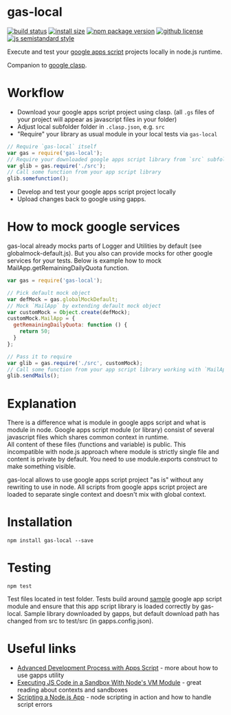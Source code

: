 # gas-local

[![build status](https://badgen.net/travis/mzagorny/gas-local/master)](https://travis-ci.com/mzagorny/gas-local) [![install size](https://badgen.net/packagephobia/install/gas-local)](https://packagephobia.now.sh/result?p=gas-local) [![npm package version](https://badgen.net/npm/v/gas-local)](https://npm.im/gas-local) [![github license](https://badgen.net/github/license/mzagorny/gas-local)](https://github.com/mzagorny/gas-local/blob/master/LICENSE) [![js semistandard style](https://badgen.net/badge/code%20style/semistandard/pink)](https://github.com/Flet/semistandard)

Execute and test your [google apps script](https://developers.google.com/apps-script/) projects locally in node.js runtime.

Companion to [google clasp](https://developers.google.com/apps-script/guides/clasp).

# Workflow

- Download your google apps script project using clasp.
  (all `.gs` files of your project will appear as javascript files in your folder)
- Adjust local subfolder folder in `.clasp.json`, e.g. `src`
- "Require" your library as usual module in your local tests via `gas-local`

```javascript
// Require `gas-local` itself
var gas = require('gas-local');
// Require your downloaded google apps script library from `src` subfolder as normal module
var glib = gas.require('./src');
// Call some function from your app script library
glib.somefunction();
```

- Develop and test your google apps script project locally
- Upload changes back to google using gapps.

# How to mock google services

gas-local already mocks parts of Logger and Utilities by default (see globalmock-default.js).
But you also can provide mocks for other google services for your tests.
Below is example how to mock MailApp.getRemainingDailyQuota function.

```javascript
var gas = require('gas-local');

// Pick default mock object
var defMock = gas.globalMockDefault;
// Mock `MailApp` by extending default mock object
var customMock = Object.create(defMock);
customMock.MailApp = {
  getRemainingDailyQuota: function () {
    return 50;
  }
};

// Pass it to require
var glib = gas.require('./src', customMock);
// Call some function from your app script library working with `MailApp`
glib.sendMails();
```

# Explanation

There is a difference what is module in google apps script and what is module in node.
Google apps script module (or library) consist of several javascript files which shares common context in runtime.  
All content of these files (functions and variable) is public. This incompatible with node.js approach where module is strictly single file and content is private by default. You need to use module.exports construct to make something visible.

gas-local allows to use google apps script project "as is" without any rewriting to use in node. All scripts from google apps script project are loaded to separate single context and doesn't mix with global context.

# Installation

```
npm install gas-local --save
```

# Testing

```
npm test
```

Test files located in test folder. Tests build around [sample](https://script.google.com/d/1rbgTsrQ2tYUWtKsc6rwke2OMbs2ElmAhi86uf38YM_efLUIRU2MjWSFq/edit?usp=sharing) google app script module and ensure that this app script library is loaded correctly by gas-local.
Sample library downloaded by gapps, but default download path has changed from src to test/src (in gapps.config.json).

# Useful links

- [Advanced Development Process with Apps Script](http://googleappsdeveloper.blogspot.ru/2015/12/advanced-development-process-with-apps.html) - more about how to use gapps utility
- [Executing JS Code in a Sandbox With Node's VM Module](https://60devs.com/executing-js-code-with-nodes-vm-module.html) - great reading about contexts and sandboxes
- [Scripting a Node.js App](http://www.hacksparrow.com/scripting-a-node-js-app.html) - node scripting in action and how to handle script errors

